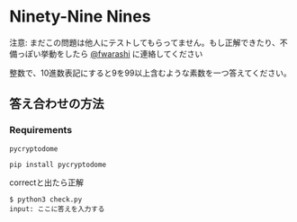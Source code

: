 # Ninety-Nine Nines

注意: まだこの問題は他人にテストしてもらってません。もし正解できたり、不備っぽい挙動をしたら [@fwarashi](https://twitter.com/fwarashi) に連絡してください

整数で、10進数表記にすると9を99以上含むような素数を一つ答えてください。

## 答え合わせの方法

### Requirements

`pycryptodome`

```
pip install pycryptodome
```

correctと出たら正解

```
$ python3 check.py
input: ここに答えを入力する
```
